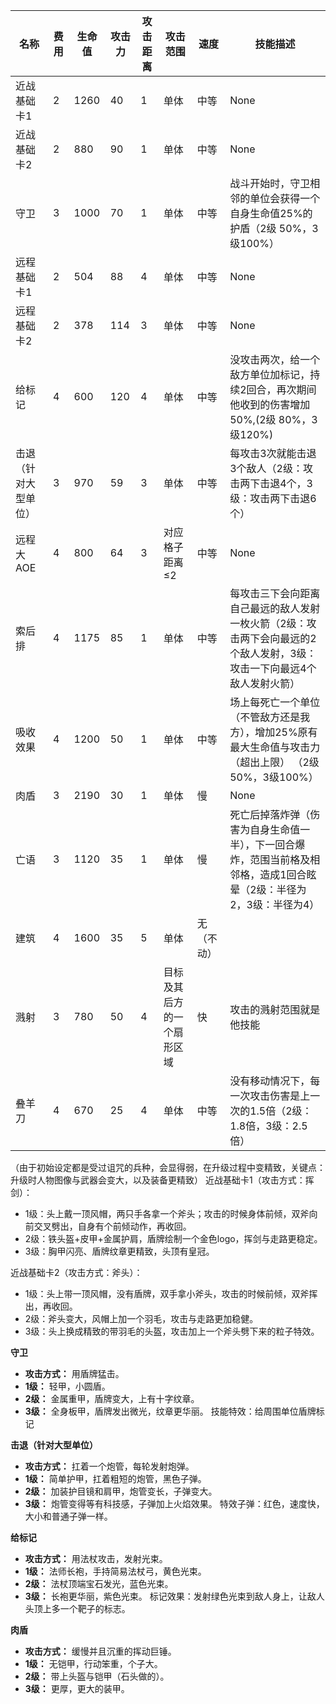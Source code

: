 | 名称       | 费用 | 生命值 | 攻击力 | 攻击距离 | 攻击范围       | 速度 | 技能描述
|------------|------|--------|--------|----------|----------------|------|----------------------------------------------
| 近战基础卡1  | 2    | 1260   | 40     | 1        | 单体           | 中等 | None                                             |
| 近战基础卡2  | 2    | 880   | 90     | 1        | 单体           | 中等 | None                                             |
| 守卫  | 3    | 1000   | 70     | 1        | 单体           | 中等 | 战斗开始时，守卫相邻的单位会获得一个自身生命值25%的护盾（2级 50%，3级100%）                                             |
| 远程基础卡1  | 2    | 504    | 88     | 4        | 单体           | 中等 | None                                             |
| 远程基础卡2  | 2    | 378    | 114     | 3        | 单体           | 中等 | None                                             |
| 给标记  | 4    | 600    | 120     | 4       | 单体           | 中等 | 没攻击两次，给一个敌方单位加标记，持续2回合，再次期间他收到的伤害增加50%,(2级 80%，3级120%)                                             |
| 击退（针对大型单位）  | 3    | 970    | 59     | 3        | 单体           | 中等 | 每攻击3次就能击退3个敌人（2级：攻击两下击退4个，3级：攻击两下击退6个）                                             |
| 远程大AOE  | 4    | 800    | 64     | 3        | 对应格子距离≤2 | 中等 |None                                              |
| 索后排     | 4    | 1175   | 85     | 1        | 单体           | 中等 | 每攻击三下会向距离自己最远的敌人发射一枚火箭（2级：攻击两下会向最远的2个敌人发射，3级：攻击一下向最远4个敌人发射火箭） |
| 吸收效果  | 4    | 1200    | 50     | 1        | 单体 | 中等 |场上每死亡一个单位（不管敌方还是我方），增加25%原有最大生命值与攻击力（超出上限） （2级 50%，3级100%）                                             |
| 肉盾       | 3    | 2190   | 30     | 1        | 单体           | 慢   | None                                             |
| 亡语       | 3    | 1120   | 35     | 1        | 单体           | 慢   | 死亡后掉落炸弹（伤害为自身生命值一半），下一回合爆炸，范围当前格及相邻格，造成1回合眩晕（2级：半径为2，3级：半径为4） |
| 建筑       | 4    | 1600   | 35     | 5        | 单体           | 无（不动）   |  |
| 溅射       | 3    | 780   | 50     | 4        | 目标及其后方的一个扇形区域           | 快   | 攻击的溅射范围就是他技能 |
| 叠羊刀       | 4    | 670   | 25     | 4        | 单体           | 中等   | 没有移动情况下，每一次攻击伤害是上一次的1.5倍（2级：1.8倍，3级：2.5倍） |


（由于初始设定都是受过诅咒的兵种，会显得弱，在升级过程中变精致，关键点：升级时人物图像与武器会变大，以及装备更精致）
近战基础卡1（攻击方式：挥剑）：
* 1级：头上戴一顶风帽，两只手各拿一个斧头；攻击的时候身体前倾，双斧向前交叉劈出，自身有个前倾动作，再收回。
* 2级：铁头盔+皮甲+金属护肩，盾牌绘制一个金色logo，挥剑与走路更稳定。
* 3级：胸甲闪亮、盾牌纹章更精致，头顶有皇冠。

近战基础卡2（攻击方式：斧头）：
* 1级：头上带一顶风帽，没有盾牌，双手拿小斧头，攻击的时候前倾，双斧挥出，再收回。
* 2级：斧头变大，风帽上加一个羽毛，攻击与走路更加稳健。
* 3级：头上换成精致的带羽毛的头盔，攻击加上一个斧头劈下来的粒子特效。

**守卫**
*   **攻击方式：** 用盾牌猛击。
*   **1级：** 轻甲，小圆盾。
*   **2级：** 金属重甲，盾牌变大，上有十字纹章。
*   **3级：** 全身板甲，盾牌发出微光，纹章更华丽。
技能特效：给周围单位盾牌标记

**击退（针对大型单位）**
*   **攻击方式：** 扛着一个炮管，每轮发射炮弹。
*   **1级：**  简单护甲，扛着粗短的炮管，黑色子弹。
*   **2级：** 加装护目镜和肩甲，炮管变长，子弹变大。
*   **3级：** 炮管变得等有科技感，子弹加上火焰效果。
特效子弹：红色，速度快，大小和普通子弹一样。

**给标记**
*   **攻击方式：** 用法杖攻击，发射光束。
*   **1级：** 法师长袍，手持简易法杖弓，黄色光束。
*   **2级：** 法杖顶端宝石发光，蓝色光束。
*   **3级：** 长袍更华丽，紫色光束。
标记效果：发射绿色光束到敌人身上，让敌人头顶上多一个靶子的标志。

**肉盾**
*   **攻击方式：** 缓慢并且沉重的挥动巨锤。
*   **1级：** 无铠甲，行动笨重，个子大。
*   **2级：** 带上头盔与铠甲（石头做的）。
*   **3级：** 更厚，更大的装甲。

 
 
 
 
 
 


